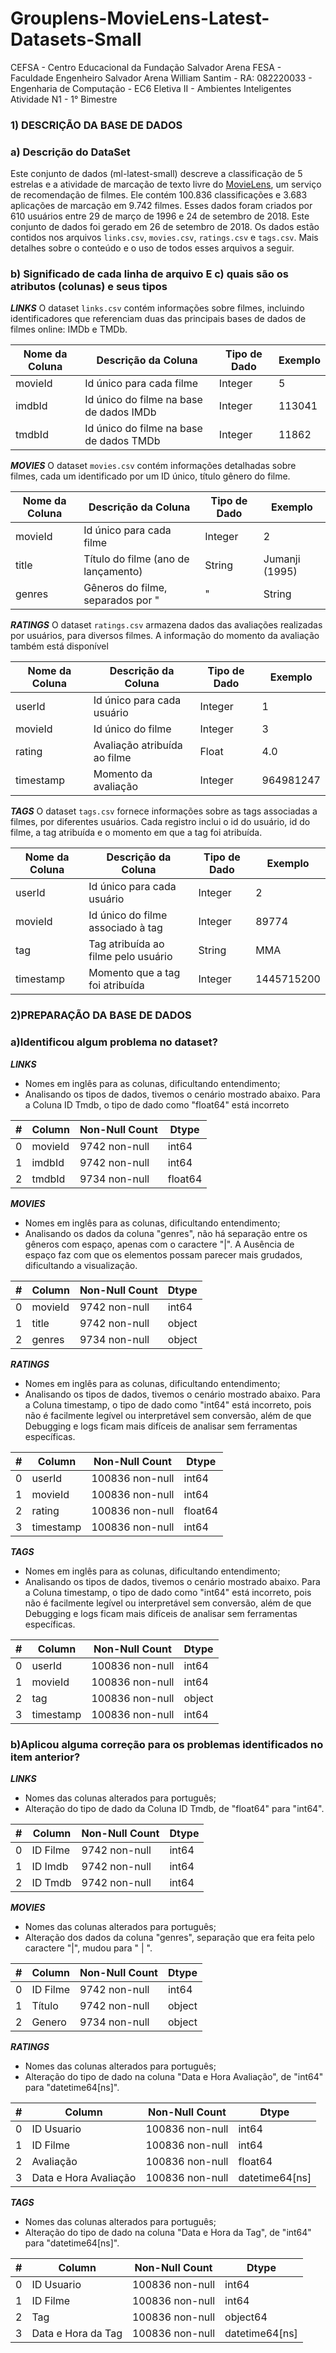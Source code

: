 # Grouplens-MovieLens-Latest-Datasets-Small

CEFSA - Centro Educacional da Fundação Salvador Arena
FESA - Faculdade Engenheiro Salvador Arena
William Santim - RA: 082220033 - Engenharia de Computação - EC6
Eletiva II - Ambientes Inteligentes
Atividade N1 - 1° Bimestre

### 1) DESCRIÇÃO DA BASE DE DADOS

### a) Descrição do DataSet
Este conjunto de dados (ml-latest-small) descreve a classificação de 5 estrelas e a atividade de marcação de texto livre do [MovieLens](http://movielens.org), um serviço de recomendação de filmes. 
Ele contém 100.836 classificações e 3.683 aplicações de marcação em 9.742 filmes. 
Esses dados foram criados por 610 usuários entre 29 de março de 1996 e 24 de setembro de 2018. Este conjunto de dados foi gerado em 26 de setembro de 2018.
Os dados estão contidos nos arquivos `links.csv`, `movies.csv`, `ratings.csv` e `tags.csv`. Mais detalhes sobre o conteúdo e o uso de todos esses arquivos a seguir.

### b) Significado de cada linha de arquivo E c) quais são os atributos (colunas) e seus tipos

***LINKS***
O dataset `links.csv` contém informações sobre filmes, incluindo identificadores que referenciam duas das principais bases de dados de filmes online: IMDb e TMDb. 

| Nome da Coluna | Descrição da Coluna                           | Tipo de Dado | Exemplo   |
|----------------|-----------------------------------------------|--------------|-----------|
| movieId        | Id único para cada filme                      | Integer      | 5         |
| imdbId         | Id único do filme na base de dados IMDb       | Integer      | 113041    |
| tmdbId         | Id único do filme na base de dados TMDb       | Integer      | 11862     |


***MOVIES***
O dataset `movies.csv` contém informações detalhadas sobre filmes, cada um identificado por um ID único, título gênero do filme.

| Nome da Coluna | Descrição da Coluna                   | Tipo de Dado | Exemplo                    |
|----------------|---------------------------------------|--------------|----------------------------|
| movieId        | Id único para cada filme              | Integer      | 2                          |
| title          | Título do filme (ano de lançamento)   | String       | Jumanji (1995)             |
| genres         | Gêneros do filme, separados por "|"   | String       | Adventure|Children|Fantasy |

***RATINGS***
O dataset `ratings.csv` armazena dados das avaliações realizadas por usuários, para diversos filmes. A informação do momento da avaliação também está disponível

| Nome da Coluna | Descrição da Coluna                        | Tipo de Dado | Exemplo     |
|----------------|--------------------------------------------|--------------|-------------|
| userId         | Id único para cada usuário                 | Integer      | 1           |
| movieId        | Id único do filme                          | Integer      | 3           |
| rating         | Avaliação atribuída ao filme               | Float        | 4.0         |
| timestamp      | Momento da avaliação                       | Integer      | 964981247   |

***TAGS***
O dataset `tags.csv` fornece informações sobre as tags associadas a filmes, por diferentes usuários. Cada registro inclui o id do usuário, id do filme, a tag atribuída e o momento em que a tag foi atribuída.

| Nome da Coluna | Descrição da Coluna                 | Tipo de Dado | Exemplo              |
|----------------|-------------------------------------|--------------|----------------------|
| userId         | Id único para cada usuário          | Integer      | 2                    |
| movieId        | Id único do filme associado à tag   | Integer      | 89774                |
| tag            | Tag atribuída ao filme pelo usuário | String       | MMA                  |
| timestamp      | Momento que a tag foi atribuída     | Integer      | 1445715200           |

### 2)PREPARAÇÃO DA BASE DE DADOS

### a)Identificou algum problema no dataset?

***LINKS***
- Nomes em inglês para as colunas, dificultando entendimento;
- Analisando os tipos de dados, tivemos o cenário mostrado abaixo. Para a Coluna ID Tmdb, o tipo de dado como "float64" está incorreto
  
| #   | Column    | Non-Null Count  | Dtype  
|---  |------     |--------------   |-----  
| 0   |movieId    |9742 non-null    |int64  
| 1   |imdbId     |9742 non-null    |int64  
| 2   |tmdbId     |9734 non-null    |float64

***MOVIES***

- Nomes em inglês para as colunas, dificultando entendimento;
- Analisando os dados da coluna "genres", não há separação entre os gêneros com espaço, apenas com o caractere "|". A Ausência de espaço faz com que os elementos possam parecer mais grudados, dificultando a visualização.
  
| #   | Column    | Non-Null Count  | Dtype  
|---  |------     |--------------   |-----  
| 0   |movieId    |9742 non-null    |int64  
| 1   |title      |9742 non-null    |object 
| 2   |genres     |9734 non-null    |object

***RATINGS***

- Nomes em inglês para as colunas, dificultando entendimento;
- Analisando os tipos de dados, tivemos o cenário mostrado abaixo. Para a Coluna timestamp, o tipo de dado como "int64" está incorreto, pois não é facilmente legível ou interpretável sem conversão, além de que Debugging e logs ficam mais difíceis de analisar sem ferramentas específicas.

| #   | Column    | Non-Null Count  | Dtype  
|---  |------     |--------------   |-----  
| 0   |userId     |100836 non-null  |int64  
| 1   |movieId    |100836 non-null  |int64 
| 2   |rating     |100836 non-null  |float64
| 3   |timestamp  |100836 non-null  |int64

***TAGS***

- Nomes em inglês para as colunas, dificultando entendimento;
- Analisando os tipos de dados, tivemos o cenário mostrado abaixo. Para a Coluna timestamp, o tipo de dado como "int64" está incorreto, pois não é facilmente legível ou interpretável sem conversão, além de que Debugging e logs ficam mais difíceis de analisar sem ferramentas específicas.

| #   | Column    | Non-Null Count  | Dtype  
|---  |------     |--------------   |-----  
| 0   |userId     |100836 non-null  |int64  
| 1   |movieId    |100836 non-null  |int64 
| 2   |tag        |100836 non-null  |object
| 3   |timestamp  |100836 non-null  |int64

### b)Aplicou alguma correção para os problemas identificados no item anterior?

***LINKS***
- Nomes das colunas alterados para português;
- Alteração do tipo de dado da Coluna ID Tmdb, de "float64" para "int64".
  
| #   | Column    | Non-Null Count  | Dtype  
|---  |------     |--------------   |-----  
| 0   |ID Filme   |9742 non-null    |int64  
| 1   |ID Imdb    |9742 non-null    |int64  
| 2   |ID Tmdb    |9742 non-null    |int64

***MOVIES***

- Nomes das colunas alterados para português;
- Alteração dos dados da coluna "genres", separação que era feita pelo caractere "|", mudou para " | ".
  
| #   | Column    | Non-Null Count  | Dtype  
|---  |------     |--------------   |-----  
| 0   |ID Filme   |9742 non-null    |int64  
| 1   |Título	    |9742 non-null    |object 
| 2   |Genero     |9734 non-null    |object

***RATINGS***

- Nomes das colunas alterados para português;
- Alteração do tipo de dado na coluna "Data e Hora Avaliação", de "int64" para "datetime64[ns]".

| #   | Column                | Non-Null Count  | Dtype  
|---  |------                 |--------------   |-----  
| 0   |ID Usuario             |100836 non-null  |int64  
| 1   |ID Filme               |100836 non-null  |int64 
| 2   |Avaliação              |100836 non-null  |float64
| 3   |Data e Hora Avaliação  |100836 non-null  |datetime64[ns]

***TAGS***

- Nomes das colunas alterados para português;
- Alteração do tipo de dado na coluna "Data e Hora da Tag", de "int64" para "datetime64[ns]".

| #   | Column                | Non-Null Count  | Dtype  
|---  |------                 |--------------   |-----  
| 0   |ID Usuario             |100836 non-null  |int64  
| 1   |ID Filme               |100836 non-null  |int64 
| 2   |Tag                    |100836 non-null  |object64
| 3   |Data e Hora da Tag     |100836 non-null  |datetime64[ns]
